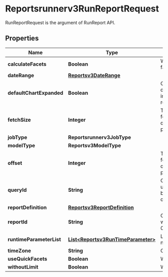 

# Reportsrunnerv3RunReportRequest

RunReportRequest is the argument of RunReport API.

## Properties

| Name | Type | Description | Notes |
|------------ | ------------- | ------------- | -------------|
|**calculateFacets** | **Boolean** | Whether or not to calculate facets. |  [optional] |
|**dateRange** | [**Reportsv3DateRange**](Reportsv3DateRange.md) |  |  [optional] |
|**defaultChartExpanded** | **Boolean** | Optional: if report has chart -send  default_chart_expanded be saved in user settings collection per report and user. |  [optional] |
|**fetchSize** | **Integer** | The max amount of rows to return for pagination. Required if report query uses offset and fetch_size parameters. |  [optional] |
|**jobType** | **Reportsrunnerv3JobType** |  |  [optional] |
|**modelType** | **Reportsv3ModelType** |  |  [optional] |
|**offset** | **Integer** | The amount to offset the rows by for pagination. Required if report query uses offset and fetch_size parameters. |  [optional] |
|**queryId** | **String** | Optional: query_id is used to uniquely identify a query. It can be later used to stop the same query. |  [optional] |
|**reportDefinition** | [**Reportsv3ReportDefinition**](Reportsv3ReportDefinition.md) |  |  [optional] |
|**reportId** | **String** | Optional: the ID of the Report we wish to run (e.g. 000000000000000000000905). |  [optional] |
|**runtimeParameterList** | [**List&lt;Reportsv3RunTimeParameter&gt;**](Reportsv3RunTimeParameter.md) | List of runtime parameter if needed. |  [optional] |
|**timeZone** | **String** | Optional: time zone. |  [optional] |
|**useQuickFacets** | **Boolean** | Whether or not to calculate count. |  [optional] |
|**withoutLimit** | **Boolean** | Whether or not to limit the results. |  [optional] |



